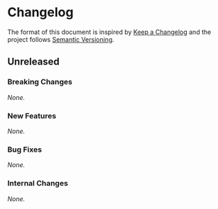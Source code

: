 # Changelog

The format of this document is inspired by [Keep a Changelog](https://keepachangelog.com/en/1.0.0/) and the project follows [Semantic Versioning](https://semver.org/spec/v2.0.0.html).

<!-- This is a comment, you won't see it when GitHub renders the Markdown file.

Types of changes:

- Breaking Changes
- New Features
- Bug Fixes
- Internal Changes
-->

## Unreleased

<!-- When adding a new version, use this template
## [<version_number>](https://github.com/wordpress-mobile/WordPressKit-iOS/releases/tag/<version_number>)
-->

### Breaking Changes

_None._

### New Features

_None._

### Bug Fixes

_None._

### Internal Changes

_None._
